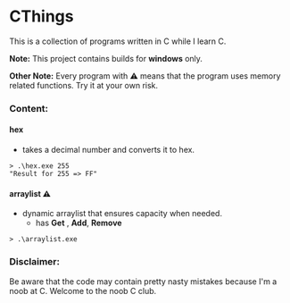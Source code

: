 # CThings

This is a collection of programs written in C while I learn C.

**Note:** This project contains builds for **windows** only.

**Other Note:** Every program with ⚠️ means that the program uses memory related functions. Try it at your own risk.
### Content:

#### hex 

- takes a decimal number and converts it to hex.

```shell
> .\hex.exe 255
"Result for 255 => FF"
```

#### arraylist ⚠️
- dynamic arraylist that ensures capacity when needed.
  * has **Get** , **Add**, **Remove**

```shell
> .\arraylist.exe
```

### Disclaimer:

Be aware that the code may contain pretty nasty mistakes because I'm a noob at C.
Welcome to the noob C club.
